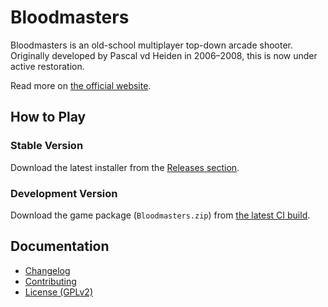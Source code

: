 Bloodmasters
============
Bloodmasters is an old-school multiplayer top-down arcade shooter. Originally developed by Pascal vd Heiden in 2006–2008, this is now under active restoration.

Read more on [the official website][website].

How to Play
-----------
### Stable Version
Download the latest installer from the [Releases section][releases].

### Development Version
Download the game package (`Bloodmasters.zip`) from [the latest CI build][ci].

Documentation
-------------
- [Changelog][docs.changelog]
- [Contributing][docs.contributing]
- [License (GPLv2)][docs.license]

[ci]: https://github.com/ForNeVeR/bloodmasters/actions/workflows/main.yml
[docs.changelog]: CHANGELOG.md
[docs.contributing]: CONTRIBUTING.md
[docs.license]: GNU_GPL.txt
[releases]: https://github.com/ForNeVeR/bloodmasters/releases
[website]: http://www.bloodmasters.com/
